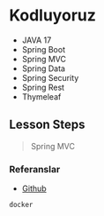 # Kodluyoruz

- JAVA 17
- Spring Boot
- Spring MVC
- Spring Data
- Spring Security
- Spring Rest
- Thymeleaf

## Lesson Steps
> Spring MVC


### Referanslar

* [Github](https://github.com/abbscbn)

```sh
docker
```





